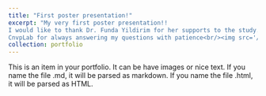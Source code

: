 ```yaml
---
title: "First poster presentation!"
excerpt: "My very first poster presentation!!
I would like to thank Dr. Funda Yildirim for her supports to the study. Also as a curios student, special thanks to the members of the 
CnvpLab for always answering my questions with patience<br/><img src='/images/1630786087620.jpeg'>"
collection: portfolio
---
```


This is an item in your portfolio. It can be have images or nice text. If you name the file .md, it will be parsed as markdown. If you name the file .html, it will be parsed as HTML. 
